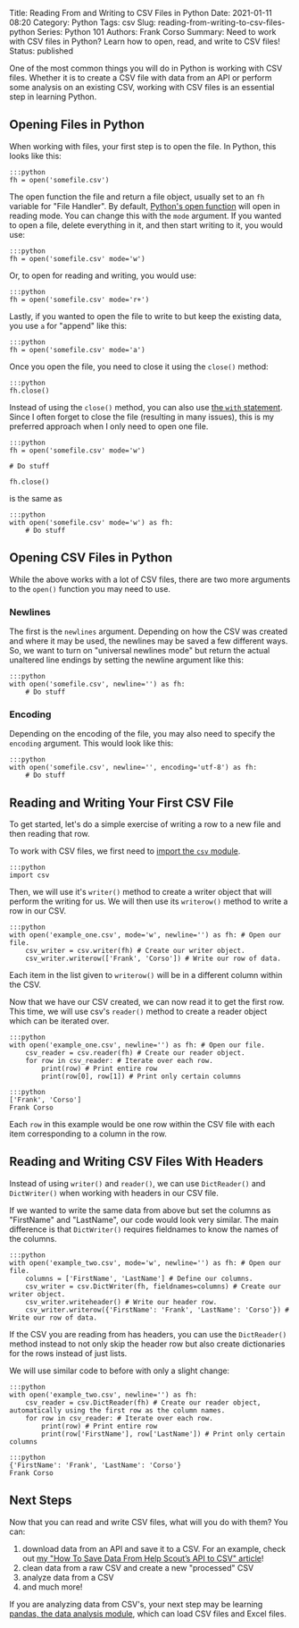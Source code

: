 Title: Reading From and Writing to CSV Files in Python
Date: 2021-01-11 08:20
Category: Python
Tags: csv
Slug: reading-from-writing-to-csv-files-python
Series: Python 101
Authors: Frank Corso
Summary: Need to work with CSV files in Python? Learn how to open, read, and write to CSV files!
Status: published

One of the most common things you will do in Python is working with CSV files. Whether it is to create a CSV file with data from an API or perform some analysis on an existing CSV, working with CSV files is an essential step in learning Python.

## Opening Files in Python

When working with files, your first step is to open the file. In Python, this looks like this:

```
:::python
fh = open('somefile.csv')
``` 

The open function the file and return a file object, usually set to an `fh` variable for "File Handler". By default, [Python's open function](https://docs.python.org/3/library/functions.html#open) will open in reading mode. You can change this with the `mode` argument. If you wanted to open a file, delete everything in it, and then start writing to it, you would use:

```
:::python
fh = open('somefile.csv' mode='w')
```

Or, to open for reading and writing, you would use:

```
:::python
fh = open('somefile.csv' mode='r+')
```

Lastly, if you wanted to open the file to write to but keep the existing data, you use `a` for "append" like this:

```
:::python
fh = open('somefile.csv' mode='a')
```

Once you open the file, you need to close it using the `close()` method:

```
:::python
fh.close()
```

Instead of using the `close()` method, you can also use [the `with` statement](https://docs.python.org/3/reference/compound_stmts.html#with). Since I often forget to close the file (resulting in many issues), this is my preferred approach when I only need to open one file.

```
:::python
fh = open('somefile.csv' mode='w')

# Do stuff

fh.close()
```

is the same as

```
:::python
with open('somefile.csv' mode='w') as fh:
    # Do stuff
```

## Opening CSV Files in Python

While the above works with a lot of CSV files, there are two more arguments to the `open()` function you may need to use.

### Newlines

The first is the `newlines` argument. Depending on how the CSV was created and where it may be used, the newlines may be saved a few different ways. So, we want to turn on "universal newlines mode" but return the actual unaltered line endings by setting the newline argument like this:

```
:::python
with open('somefile.csv', newline='') as fh:
    # Do stuff
```

### Encoding

Depending on the encoding of the file, you may also need to specify the `encoding` argument. This would look like this:

```
:::python
with open('somefile.csv', newline='', encoding='utf-8') as fh:
    # Do stuff
```

## Reading and Writing Your First CSV File

To get started, let's do a simple exercise of writing a row to a new file and then reading that row.

To work with CSV files, we first need to [import the `csv` module](https://docs.python.org/3/library/csv.html).

```
:::python
import csv
```

Then, we will use it's `writer()` method to create a writer object that will perform the writing for us. We will then use its `writerow()` method to write a row in our CSV.

```
:::python
with open('example_one.csv', mode='w', newline='') as fh: # Open our file.
    csv_writer = csv.writer(fh) # Create our writer object.
    csv_writer.writerow(['Frank', 'Corso']) # Write our row of data.
```

Each item in the list given to `writerow()` will be in a different column within the CSV.

Now that we have our CSV created, we can now read it to get the first row. This time, we will use csv's `reader()` method to create a reader object which can be iterated over.

```
:::python
with open('example_one.csv', newline='') as fh: # Open our file.
    csv_reader = csv.reader(fh) # Create our reader object.
    for row in csv_reader: # Iterate over each row.
        print(row) # Print entire row
        print(row[0], row[1]) # Print only certain columns
```
```
:::python
['Frank', 'Corso']
Frank Corso
```

Each `row` in this example would be one row within the CSV file with each item corresponding to a column in the row.

## Reading and Writing CSV Files With Headers

Instead of using `writer()` and `reader()`, we can use `DictReader()` and `DictWriter()` when working with headers in our CSV file.

If we wanted to write the same data from above but set the columns as "FirstName" and "LastName", our code would look very similar. The main difference is that `DictWriter()` requires fieldnames to know the names of the columns.

```
:::python
with open('example_two.csv', mode='w', newline='') as fh: # Open our file.
    columns = ['FirstName', 'LastName'] # Define our columns.
    csv_writer = csv.DictWriter(fh, fieldnames=columns) # Create our writer object.
    csv_writer.writeheader() # Write our header row.
    csv_writer.writerow({'FirstName': 'Frank', 'LastName': 'Corso'}) # Write our row of data.
```

If the CSV you are reading from has headers, you can use the `DictReader()` method instead to not only skip the header row but also create dictionaries for the rows instead of just lists.

We will use similar code to before with only a slight change:

```
:::python
with open('example_two.csv', newline='') as fh:
    csv_reader = csv.DictReader(fh) # Create our reader object, automatically using the first row as the column names.
    for row in csv_reader: # Iterate over each row.
        print(row) # Print entire row
        print(row['FirstName'], row['LastName']) # Print only certain columns
```
```
:::python
{'FirstName': 'Frank', 'LastName': 'Corso'}
Frank Corso
```

## Next Steps

Now that you can read and write CSV files, what will you do with them? You can:

1. download data from an API and save it to a CSV. For an example, check out [my "How To Save Data From Help Scout’s API to CSV" article](https://frankcorso.dev/help-scout-api-csv.html)!
2. clean data from a raw CSV and create a new "processed" CSV
3. analyze data from a CSV
4. and much more!

If you are analyzing data from CSV's, your next step may be learning [pandas, the data analysis module](https://pandas.pydata.org), which can load CSV files and Excel files.